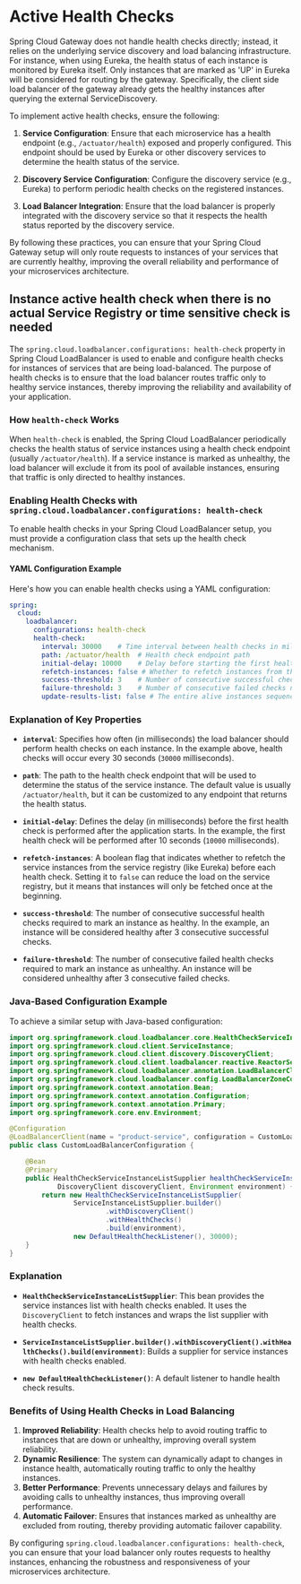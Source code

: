
# Active Health Checks

Spring Cloud Gateway does not handle health checks directly; instead, it relies on the underlying service discovery and load balancing infrastructure. For instance, when using Eureka, the health status of each instance is monitored by Eureka itself. Only instances that are marked as 'UP' in Eureka will be considered for routing by the gateway. Specifically, the client side load balancer of the gateway already gets the healthy instances after querying the external ServiceDiscovery.

To implement active health checks, ensure the following:

1. **Service Configuration**: Ensure that each microservice has a health endpoint (e.g., `/actuator/health`) exposed and properly configured. This endpoint should be used by Eureka or other discovery services to determine the health status of the service.

2. **Discovery Service Configuration**: Configure the discovery service (e.g., Eureka) to perform periodic health checks on the registered instances.

3. **Load Balancer Integration**: Ensure that the load balancer is properly integrated with the discovery service so that it respects the health status reported by the discovery service.

By following these practices, you can ensure that your Spring Cloud Gateway setup will only route requests to instances of your services that are currently healthy, improving the overall reliability and performance of your microservices architecture.

## Instance active health check when there is no actual Service Registry or time sensitive check is needed

The `spring.cloud.loadbalancer.configurations: health-check` property in Spring Cloud LoadBalancer is used to enable and configure health checks for instances of services that are being load-balanced. The purpose of health checks is to ensure that the load balancer routes traffic only to healthy service instances, thereby improving the reliability and availability of your application.

### How `health-check` Works

When `health-check` is enabled, the Spring Cloud LoadBalancer periodically checks the health status of service instances using a health check endpoint (usually `/actuator/health`). If a service instance is marked as unhealthy, the load balancer will exclude it from its pool of available instances, ensuring that traffic is only directed to healthy instances.

### Enabling Health Checks with `spring.cloud.loadbalancer.configurations: health-check`

To enable health checks in your Spring Cloud LoadBalancer setup, you must provide a configuration class that sets up the health check mechanism.

#### YAML Configuration Example

Here's how you can enable health checks using a YAML configuration:

```yaml
spring:
  cloud:
    loadbalancer:
      configurations: health-check
      health-check:
        interval: 30000    # Time interval between health checks in milliseconds
        path: /actuator/health  # Health check endpoint path
        initial-delay: 10000    # Delay before starting the first health check in milliseconds
        refetch-instances: false # Whether to refetch instances from the service registry for each health check
        success-threshold: 3    # Number of consecutive successful checks needed to mark an instance as healthy
        failure-threshold: 3    # Number of consecutive failed checks needed to mark an instance as unhealthy
        update-results-list: false # The entire alive instances sequence is first collected into a list and only then emitted, which ensures the flux, (healthCheckFlux), does not emit values in between the health-check intervals set in properties.
```

### Explanation of Key Properties

- **`interval`**: Specifies how often (in milliseconds) the load balancer should perform health checks on each instance. In the example above, health checks will occur every 30 seconds (`30000` milliseconds).
  
- **`path`**: The path to the health check endpoint that will be used to determine the status of the service instance. The default value is usually `/actuator/health`, but it can be customized to any endpoint that returns the health status.

- **`initial-delay`**: Defines the delay (in milliseconds) before the first health check is performed after the application starts. In the example, the first health check will be performed after 10 seconds (`10000` milliseconds).

- **`refetch-instances`**: A boolean flag that indicates whether to refetch the service instances from the service registry (like Eureka) before each health check. Setting it to `false` can reduce the load on the service registry, but it means that instances will only be fetched once at the beginning.

- **`success-threshold`**: The number of consecutive successful health checks required to mark an instance as healthy. In the example, an instance will be considered healthy after 3 consecutive successful checks.

- **`failure-threshold`**: The number of consecutive failed health checks required to mark an instance as unhealthy. An instance will be considered unhealthy after 3 consecutive failed checks.

### Java-Based Configuration Example

To achieve a similar setup with Java-based configuration:

```java
import org.springframework.cloud.loadbalancer.core.HealthCheckServiceInstanceListSupplier;
import org.springframework.cloud.client.ServiceInstance;
import org.springframework.cloud.client.discovery.DiscoveryClient;
import org.springframework.cloud.client.loadbalancer.reactive.ReactorServiceInstanceLoadBalancer;
import org.springframework.cloud.loadbalancer.annotation.LoadBalancerClient;
import org.springframework.cloud.loadbalancer.config.LoadBalancerZoneConfig;
import org.springframework.context.annotation.Bean;
import org.springframework.context.annotation.Configuration;
import org.springframework.context.annotation.Primary;
import org.springframework.core.env.Environment;

@Configuration
@LoadBalancerClient(name = "product-service", configuration = CustomLoadBalancerConfiguration.class)
public class CustomLoadBalancerConfiguration {

    @Bean
    @Primary
    public HealthCheckServiceInstanceListSupplier healthCheckServiceInstanceListSupplier(
            DiscoveryClient discoveryClient, Environment environment) {
        return new HealthCheckServiceInstanceListSupplier(
                ServiceInstanceListSupplier.builder()
                        .withDiscoveryClient()
                        .withHealthChecks()
                        .build(environment), 
                new DefaultHealthCheckListener(), 30000);
    }
}
```

### Explanation

- **`HealthCheckServiceInstanceListSupplier`**: This bean provides the service instances list with health checks enabled. It uses the `DiscoveryClient` to fetch instances and wraps the list supplier with health checks.
  
- **`ServiceInstanceListSupplier.builder().withDiscoveryClient().withHealthChecks().build(environment)`**: Builds a supplier for service instances with health checks enabled.

- **`new DefaultHealthCheckListener()`**: A default listener to handle health check results.

### Benefits of Using Health Checks in Load Balancing

1. **Improved Reliability**: Health checks help to avoid routing traffic to instances that are down or unhealthy, improving overall system reliability.
2. **Dynamic Resilience**: The system can dynamically adapt to changes in instance health, automatically routing traffic to only the healthy instances.
3. **Better Performance**: Prevents unnecessary delays and failures by avoiding calls to unhealthy instances, thus improving overall performance.
4. **Automatic Failover**: Ensures that instances marked as unhealthy are excluded from routing, thereby providing automatic failover capability.

By configuring `spring.cloud.loadbalancer.configurations: health-check`, you can ensure that your load balancer only routes requests to healthy instances, enhancing the robustness and responsiveness of your microservices architecture.



